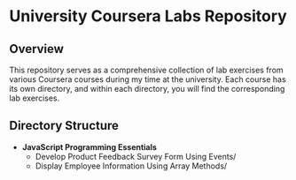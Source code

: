 # University Coursera Labs Repository

## Overview

This repository serves as a comprehensive collection of lab exercises from various Coursera courses during my time at the university. Each course has its own directory, and within each directory, you will find the corresponding lab exercises.

## Directory Structure

- **JavaScript Programming Essentials**
  - Develop Product Feedback Survey Form Using Events/
  - Display Employee Information Using Array Methods/